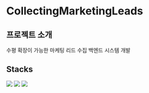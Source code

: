 # CollectingMarketingLeads

## 프로젝트 소개
수평 확장이 가능한 마케팅 리드 수집 백엔드 시스템 개발

## Stacks

<img src="https://img.shields.io/badge/java-007396?style=for-the-badge&logo=java&logoColor=white"> <img src="https://img.shields.io/badge/Spring-6DB33F?style=for-the-badge&logo=Spring&logoColor=white"> <img src="https://img.shields.io/badge/Spring Boot-6DB33F?style=for-the-badge&logo=springboot&logoColor=white"> 

